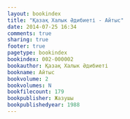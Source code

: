 ```yaml
---
layout: bookindex
title: "Қазақ Халык Әдибиеті - Айтыс"
date: 2014-07-25 16:34
comments: true
sharing: true
footer: true
pagetype: bookindex
bookindex: 002-000002
bookauthor: Қазақ Халык Әдибиеті
bookname: Айтыс
bookvolume: 2
bookvolumes: N
bookfilecount: 179
bookpublisher: Жазушы
bookpublishedyear: 1988
---
```

